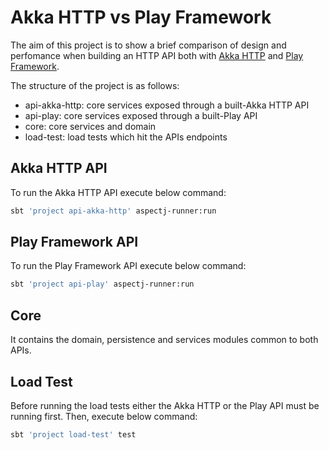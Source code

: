 # Akka HTTP vs Play Framework

The aim of this project is to show a brief comparison of design and perfomance when building an HTTP API both with [Akka HTTP] and [Play Framework].

The structure of the project is as follows:
- api-akka-http: core services exposed through a built-Akka HTTP API
- api-play: core services exposed through a built-Play API
- core: core services and domain
- load-test: load tests which hit the APIs endpoints

## Akka HTTP API
To run the Akka HTTP API execute below command:

```sh
sbt 'project api-akka-http' aspectj-runner:run
```

## Play Framework API
To run the Play Framework API execute below command:

```sh
sbt 'project api-play' aspectj-runner:run
```

## Core
It contains the domain, persistence and services modules common to both APIs. 


## Load Test
Before running the load tests either the Akka HTTP or the Play API must be running first. Then, execute below command:
```sh
sbt 'project load-test' test
```

[Akka HTTP]: <http://doc.akka.io/docs/akka/2.4.4/scala/http/>
[Play Framework]: <https://playframework.com/>
